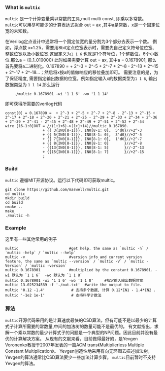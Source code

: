 
### What is `multic`
`multic` 是一个计算变量乘以常数的工具,mult multi const, 即乘以多常数。
`multic`可以用尽可能少的计算表达式拟合 out = ax ,其中a是常数，x是一个固定位宽的未知数。

在Verilog定点设计中通常将一个固定位宽的量分割为3个部分去表示一个数。
例如，浮点数 x=1.25，需要用8bit定点位宽表示时，需要先自己定义符号位位宽、整数位宽以及小数位宽.这里定义为`1 1 6` 也就是1个符号位，1个整数位，6个小数位.那么a = (0_1_010000)
此时如果需要计算 out = ax, 其中a = 0.1678901, 那么首先要将a二进制化。0.167890 =  + 2^-3 + 2^-5 + 2^-7 + 2^-8 - 2^-13 + 2^-15 + 2^-17 + 2^-18...；然后将x按a的值做响应的移位叠加即可。
需要注意的是，为了保证精度, 需要指定输出数据的位宽。例如指定输入x的数据类型为`1 1 6`, 输出数据类型为 `1 1 14` 那么运行
```shell
	./multic 0.1678901 -wi '1 1 6' -wo '1 1 14' 
```
即可获得所需要的verilog代码
```
const[0] = 0.167890 =  + 2^-3 + 2^-5 + 2^-7 + 2^-8 - 2^-13 + 2^-15 + 2^-17 + 2^-18 + 2^-20 + 2^-21 + 2^-25 - 2^-29 + 2^-33 + 2^-34 + 2^-36 + 2^-39 + 2^-41 - 2^-45 + 2^-48 + 2^-49 + 2^-51 + 2^-52 + 2^-54
wire [16-1:0]OUT = //(1+1+6)->(1+1+14)//multic 0.167890.
                 + {{ 3{IN0[8-1]}}, IN0[8-1: 0],  5'd0}//+2^-3
                 + {{ 5{IN0[8-1]}}, IN0[8-1: 0],  3'd0}//+2^-5
                 + {{ 7{IN0[8-1]}}, IN0[8-1: 0],  1'd0}//+2^-7
                 + {{ 8{IN0[8-1]}}, IN0[8-1: 0]       }//+2^-8
                 - {{13{IN0[8-1]}}, IN0[8-1: 5]       }//-2^-13
                 + {{15{IN0[8-1]}}, IN0[8-1: 7]       }//+2^-15
                 ;

```

### Build 
`multic` 遵循MIT开源协议。运行以下代码即可获取multic。
```shell
git clone https://github.com/maswell/multic.git
cd multic 
mkdir build
cd build
cmake ..
make
./multic -h
```



### Example
这里有一些其他常用的例子
```shell	
multic                       #get help. the same as `multic -h` / `multic -help` / `multic --help`
multic -v                    #version info and current version feature. the same as `multic --version` / `multic -V` / `multic -Version` / `multic -version`
multic 0.1678901             #multiplied by the constant 0.1678901. -wi 默认为 `1 1 6`  -wo 默认为 `1 1 8`
multic 0.1678901 -wi '1 1 6' -wo '1 1 8'     #指定输入输出数据位宽
multic 13.025234589 -f './out.txt'  #write the output to file. 
multic '0.12 -1.4'            # 支持多个数据, 计算 0.12*IN1 - 1.4*IN2 .
multic '-1e2 1e-1'            # 支持科学计数法
```


### 算法
`multic`开源代码采用的是计算速度最快的CSD算法，但有可能不是以最少的计算式子计算所需要的常数量,中间的加法树的数量可能不是最优的。
有文献指出，求解一个乘以常数的最少计算式子的问题是一个典型的NP问题。因此目前并没有最优的计算解决方案。
从现有的文献来看，目前做得最好的，是Yevgen Voronenko教授于2007年发表的一篇ACM trans《Multiplierless Multiple Constant Multiplication》。
Yevgen创造性地采用有向无环图去描述加法树，Yevgen的算法通常比CSD算法要少一些加法计算步骤。
`multic`目前暂时不支持Yevgen的算法。





